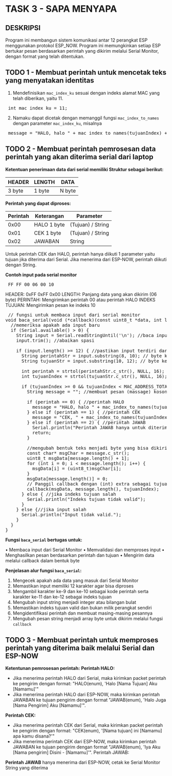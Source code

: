 # TASK 3 - SAPA MENYAPA </pre>
## DESKRIPSI
Program ini membangun sistem komunikasi antar 12 perangkat ESP menggunakan protokol ESP_NOW. Program ini memungkinkan setiap ESP bertukar pesan berdasarkan perintah yang dikirim melalui Serial Monitor, dengan format yang telah ditentukan. </pre>
## TODO 1 - Membuat perintah untuk mencetak teks yang menyatakan identitas</pre>
1. Mendefinisikan `mac_index_ku` sesuai dengan indeks alamat MAC yang telah diberikan, yaitu 11. </pre>
<pre> int mac_index_ku = 11; </pre>
2. Namaku dapat dicetak dengan memanggil fungsi `mac_index_to_names` dengan parameter `mac_index_ku`, misalnya </pre>
<pre> message = "HALO, halo " + mac_index_to_names(tujuanIndex) + ", aku " + mac_index_to_names(mac_index_ku); </pre>
## TODO 2 - Membuat perintah pemrosesan data perintah yang akan diterima serial dari laptop </pre>
**Ketentuan penerimaan data dari serial memiliki Struktur sebagai berikut:**

| HEADER	| LENGTH | DATA |
|-----------|------------|---------------|
| 3 byte	| 1 byte | N byte | 

**Perintah yang dapat diproses:**

| Perintah |	Keterangan |	Parameter |
|-----------|------------|---------------|
| 0x00 |	HALO	1 byte | (Tujuan) / String |
| 0x01 |	CEK	1 byte | (Tujuan) / String |
| 0x02 | JAWABAN	| String |

Untuk perintah CEK dan HALO, perintah hanya diikuti 1 parameter yaitu tujuan jika diterima dari Serial. Jika menerima dari ESP-NOW, perintah diikuti dengan String. </pre>

**Contoh input pada serial monitor** </pre>
<pre> FF FF 00 06 00 10 </pre>
HEADER: 0xFF 0xFF 0x00 </pre>
LENGTH: Panjang data yang akan dikirim (06 byte) </pre>
PERINTAH: Mengirimkan perintah 00 atau perintah HALO </pre>
INDEKS TUJUAN: Mengirimkan pesan ke indeks 10 </pre>

<pre> // fungsi untuk membaca input dari serial monitor
void baca_serial(void (*callback)(const uint8_t *data, int len, int extraParam)) {
  //memeriksa apakah ada input baru
  if (Serial.available() > 0) {
    String input = Serial.readStringUntil('\n'); //baca input sampai baris baru
    input.trim(); //abaikan spasi 
    
    if (input.length() >= 12) { //pastikan input terdiri dari 12 karakter
      String perintahStr = input.substring(8, 10); // byte ke 9-10 adalah perintah
      String tujuanStr = input.substring(10, 12); // byte ke 11-12 adalah tujuan
      
      int perintah = strtol(perintahStr.c_str(), NULL, 16); //mengubah string perintah menjadi angka (int)
      int tujuanIndex = strtol(tujuanStr.c_str(), NULL, 16); //mengubah string tujuan menjadi angka (int)
      
      if (tujuanIndex >= 0 && tujuanIndex < MAC_ADDRESS_TOTAL && tujuanIndex != mac_index_ku) {
        String message = ""; //membuat pesan (massage) kosong 
        
        if (perintah == 0) { //perintah HALO
          message = "HALO, halo " + mac_index_to_names(tujuanIndex) + ", aku " + mac_index_to_names(mac_index_ku);
        } else if (perintah == 1) { //perintah CEK
          message = "CEK, " + mac_index_to_names(tujuanIndex) + ", ini " + mac_index_to_names(mac_index_ku) + " apa kamu disana?";
        } else if (perintah == 2) { //perintah JAWAB
          Serial.println("Perintah JAWAB hanya untuk diterima dari ESP-NOW, tidak dikirim manual.");
          return;
        }

        //mengubah bentuk teks menjadi byte yang bisa dikirim 
        const char* msgChar = message.c_str();
        uint8_t msgData[message.length() + 1];
        for (int i = 0; i < message.length(); i++) {
          msgData[i] = (uint8_t)msgChar[i];
        }
        msgData[message.length()] = 0;
        // Panggil callback dengan (int) extra sebagai tujuanIndex
        callback(msgData, message.length(), tujuanIndex);  
      } else { //jika indeks tujuan salah
        Serial.println("Indeks tujuan tidak valid"); 
      }
    } else {//jika input salah
      Serial.println("Input tidak valid.");
    }
  }
} </pre>

**Fungsi `baca_serial` bertugas untuk:** </pre>

• 	Membaca input dari Serial Monitor 
• 	Memvalidasi dan memproses input </pre>
• 	Menghasilkan pesan berdasarkan perintah dan tujuan </pre>
• 	Mengirim data melalui callback dalam bentuk byte </pre>

**Penjelasan alur fungsi `baca_serial`:** </pre>

1. Mengecek apakah ada data yang masuk dari Serial Monitor </pre>
2. Memastikan input memiliki 12 karakter agar bisa diproses </pre>
3. Mengambil karakter ke-9 dan ke-10 sebagai kode perintah serta karakter ke-11 dan ke-12 sebagai indeks tujuan </pre>
4. Mengubah input string menjadi integer atau bilangan bulat </pre>
5. Memastikan indeks tujuan valid dan bukan milik perangkat sendiri </pre>
6. Mengidentifikasi perintah dan membuat masing-masing pesannya </pre>
7. Mengubah pesan string menjadi array byte untuk dikirim melalui fungsi `callback` </pre>


## TODO 3 - Membuat perintah untuk memproses perintah yang diterima baik melalui Serial dan ESP-NOW </pre>
**Ketentunan pemrosesan perintah:** </pre>
**Perintah HALO:** </pre>
- Jika menerima perintah HALO dari Serial, maka kirimkan packet perintah ke pengirim dengan format: "HALO(enum), 'Halo [Nama Tujuan] Aku [Namamu]'" </pre>
- Jika menerima perintah HALO dari ESP-NOW, maka kirimkan perintah JAWABAN ke tujuan pengirim dengan format "JAWAB(enum), 'Halo Juga [Nama Pengirim] Aku [Namamu]'". </pre>

**Perintah CEK:</pre>**
- Jika menerima perintah CEK dari Serial, maka kirimkan packet perintah ke pengirim dengan format: "CEK(enum), '[Nama tujuan] ini [Namamu] apa kamu disana?'" </pre>
- Jika menerima perintah CEK dari ESP-NOW, maka kirimkan perintah JAWABAN ke tujuan pengirim dengan format "JAWAB(enum), 'Iya Aku [Nama pengirim] Disini - [Namamu]'". </pre>
Perintah JAWAB:</pre>

**Perintah JAWAB** </pre> 
hanya menerima dari ESP-NOW, cetak ke Serial Monitor String yang diterima </pre>
